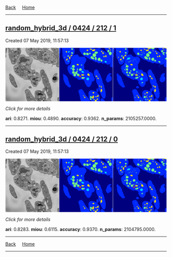 
[Back](..)&nbsp;&nbsp;&nbsp;&nbsp;&nbsp;[Home](https://leapmanlab.github.io/snapshots)

---

<div class="summary"><a href="1"><h2>random_hybrid_3d / 0424 / 212 / 1</h2></a><p>Created 07 May 2019, 11:57:13
</p><a href="1"><img src="1/media/summary.png" align="center"></a><p>
<i>Click for more details</i>
</p></div>

**ari**: 0.8271. **miou**: 0.4890. **accuracy**: 0.9362. **n_params**: 2105257.0000. 

---

<div class="summary"><a href="0"><h2>random_hybrid_3d / 0424 / 212 / 0</h2></a><p>Created 07 May 2019, 11:57:13
</p><a href="0"><img src="0/media/summary.png" align="center"></a><p>
<i>Click for more details</i>
</p></div>

**ari**: 0.8283. **miou**: 0.6115. **accuracy**: 0.9370. **n_params**: 2104795.0000. 

---

[Back](..)&nbsp;&nbsp;&nbsp;&nbsp;&nbsp;[Home](https://leapmanlab.github.io/snapshots)

---